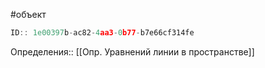 #объект

```javascript
ID:: 1e00397b-ac82-4aa3-0b77-b7e66cf314fe
```

Определения:: [[Опр. Уравнений линии в пространстве]]